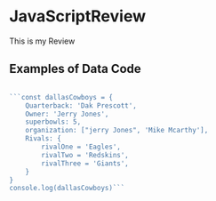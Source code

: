 # JavaScriptReview
This is my Review


## Examples of Data Code

```javascript

```const dallasCowboys = {
    Quarterback: 'Dak Prescott',
    Owner: 'Jerry Jones',
    superbowls: 5,
    organization: ["jerry Jones", 'Mike Mcarthy'],
    Rivals: {
        rivalOne = 'Eagles',
        rivalTwo = 'Redskins',
        rivalThree = 'Giants',
    }
}
console.log(dallasCowboys)```